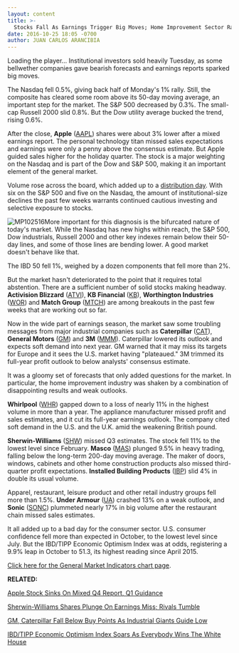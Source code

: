 ```yaml
---
layout: content
title: >-
  Stocks Fall As Earnings Trigger Big Moves; Home Improvement Sector Rattled; Apple Falls Late
date: 2016-10-25 18:05 -0700
author: JUAN CARLOS ARANCIBIA
---
```






Loading the player...
Institutional investors sold heavily Tuesday, as some bellwether companies gave bearish forecasts and earnings reports sparked big moves.


The Nasdaq fell 0.5%, giving back half of Monday's 1% rally. Still, the composite has cleared some room above its 50-day moving average, an important step for the market. The S&P 500 decreased by 0.3%. The small-cap Russell 2000 slid 0.8%. But the Dow utility average bucked the trend, rising 0.6%.


After the close, **Apple** ([AAPL](https://research.investors.com/quote.aspx?symbol=AAPL)) shares were about 3% lower after a mixed earnings report. The personal technology titan missed sales expectations and earnings were only a penny above the consensus estimate. But Apple guided sales higher for the holiday quarter. The stock is a major weighting on the Nasdaq and is part of the Dow and S&P 500, making it an important element of the general market.


Volume rose across the board, which added up to a [distribution day](http://education.investors.com/lesson.aspx?id=735759&sourceid=735764). With six on the S&P 500 and five on the Nasdaq, the amount of institutional-size declines the past few weeks warrants continued cautious investing and selective exposure to stocks.


![MP102516](https://www.investors.com/wp-content/uploads/2016/10/MP102516-195x300.png)More important for this diagnosis is the bifurcated nature of today's market. While the Nasdaq has new highs within reach, the S&P 500, Dow industrials, Russell 2000 and other key indexes remain below their 50-day lines, and some of those lines are bending lower. A good market doesn't behave like that.


The IBD 50 fell 1%, weighed by a dozen components that fell more than 2%.


But the market hasn't deteriorated to the point that it requires total abstention. There are a sufficient number of solid stocks making headway. **Activision Blizzard** ([ATVI](https://research.investors.com/quote.aspx?symbol=ATVI)), **KB Financial** ([KB](https://research.investors.com/quote.aspx?symbol=KB)), **Worthington Industries** ([WOR](https://research.investors.com/quote.aspx?symbol=WOR)) and **Match Group** ([MTCH](https://research.investors.com/quote.aspx?symbol=MTCH)) are among breakouts in the past few weeks that are working out so far.


Now in the wide part of earnings season, the market saw some troubling messages from major industrial companies such as **Caterpillar** ([CAT](https://research.investors.com/quote.aspx?symbol=CAT)), **General Motors** ([GM](https://research.investors.com/quote.aspx?symbol=GM)) and **3M** ([MMM](https://research.investors.com/quote.aspx?symbol=MMM)). Caterpillar lowered its outlook and expects soft demand into next year. GM warned that it may miss its targets for Europe and it sees the U.S. market having "plateaued." 3M trimmed its full-year profit outlook to below analysts' consensus estimate.


It was a gloomy set of forecasts that only added questions for the market. In particular, the home improvement industry was shaken by a combination of disappointing results and weak outlooks.


**Whirlpool** ([WHR](https://research.investors.com/quote.aspx?symbol=WHR)) gapped down to a loss of nearly 11% in the highest volume in more than a year. The appliance manufacturer missed profit and sales estimates, and it cut its full-year earnings outlook. The company cited soft demand in the U.S. and the U.K. amid the weakening British pound.


**Sherwin-Williams** ([SHW](https://research.investors.com/quote.aspx?symbol=SHW)) missed Q3 estimates. The stock fell 11% to the lowest level since February. **Masco** ([MAS](https://research.investors.com/quote.aspx?symbol=MAS)) plunged 9.5% in heavy trading, falling below the long-term 200-day moving average. The maker of doors, windows, cabinets and other home construction products also missed third-quarter profit expectations. **Installed Building Products** ([IBP](https://research.investors.com/quote.aspx?symbol=IBP)) slid 4% in double its usual volume.


Apparel, restaurant, leisure product and other retail industry groups fell more than 1.5%. **Under Armour** ([UA](https://research.investors.com/quote.aspx?symbol=UA)) crashed 13% on a weak outlook, and **Sonic** ([SONC](https://research.investors.com/quote.aspx?symbol=SONC)) plummeted nearly 17% in big volume after the restaurant chain missed sales estimates.


It all added up to a bad day for the consumer sector. U.S. consumer confidence fell more than expected in October, to the lowest level since July. But the IBD/TIPP Economic Optimism Index was at odds, registering a 9.9% leap in October to 51.3, its highest reading since April 2015.


[Click here for the General Market Indicators chart page](https://www.investors.com/wp-content/uploads/2016/10/IBD2510152500GMI.pdf).


**RELATED:**


[Apple Stock Sinks On Mixed Q4 Report, Q1 Guidance](https://www.investors.com/news/technology/click/apple-earnings-after-the-close-what-to-expect/)


[Sherwin-Williams Shares Plunge On Earnings Miss; Rivals Tumble](https://www.investors.com/news/sherwin-williams-shares-plunge-on-earnings-miss-rivals-tumble/)


[GM, Caterpillar Fall Below Buy Points As Industrial Giants Guide Low](https://www.investors.com/news/gm-united-tech-caterpillar-report-earnings-tuesday/?yptr=yahoo)


[IBD/TIPP Economic Optimism Index Soars As Everybody Wins The White House](https://www.investors.com/news/economy/ibd-tipp-economic-optimism-index-soars-as-everybody-wins-white-house/) 


 




